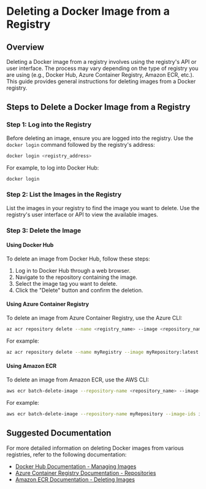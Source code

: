
# Deleting a Docker Image from a Registry

## Overview

Deleting a Docker image from a registry involves using the registry's API or user interface. The process may vary depending on the type of registry you are using (e.g., Docker Hub, Azure Container Registry, Amazon ECR, etc.). This guide provides general instructions for deleting images from a Docker registry.

## Steps to Delete a Docker Image from a Registry

### Step 1: Log into the Registry

Before deleting an image, ensure you are logged into the registry. Use the `docker login` command followed by the registry's address:

```bash
docker login <registry_address>
```

For example, to log into Docker Hub:

```bash
docker login
```

### Step 2: List the Images in the Registry

List the images in your registry to find the image you want to delete. Use the registry's user interface or API to view the available images.

### Step 3: Delete the Image

#### Using Docker Hub

To delete an image from Docker Hub, follow these steps:

1. Log in to Docker Hub through a web browser.
2. Navigate to the repository containing the image.
3. Select the image tag you want to delete.
4. Click the "Delete" button and confirm the deletion.

#### Using Azure Container Registry

To delete an image from Azure Container Registry, use the Azure CLI:

```bash
az acr repository delete --name <registry_name> --image <repository_name>:<tag> --yes
```

For example:

```bash
az acr repository delete --name myRegistry --image myRepository:latest --yes
```

#### Using Amazon ECR

To delete an image from Amazon ECR, use the AWS CLI:

```bash
aws ecr batch-delete-image --repository-name <repository_name> --image-ids imageTag=<tag>
```

For example:

```bash
aws ecr batch-delete-image --repository-name myRepository --image-ids imageTag=latest
```

## Suggested Documentation

For more detailed information on deleting Docker images from various registries, refer to the following documentation:

- [Docker Hub Documentation - Managing Images](https://docs.docker.com/docker-hub/repos/#managing-images)
- [Azure Container Registry Documentation - Repositories](https://docs.microsoft.com/en-us/azure/container-registry/container-registry-repository-scoped-permissions)
- [Amazon ECR Documentation - Deleting Images](https://docs.aws.amazon.com/AmazonECR/latest/userguide/delete_image.html)
